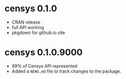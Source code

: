 # censys 0.1.0

- CRAN release
- full API working
- pkgdown for github.io site

# censys 0.1.0.9000

* 99% of Censys API represented
* Added a `NEWS.md` file to track changes to the package.



